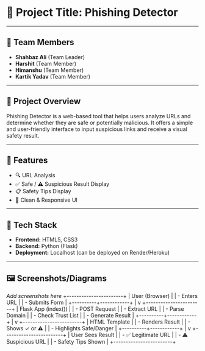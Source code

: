 # 🎯 Project Title: Phishing Detector

---

## 👥 Team Members
- **Shahbaz Ali** (Team Leader)
- **Harshit** (Team Member)
- **Himanshu** (Team Member)
- **Kartik Yadav** (Team Member)

---

## 📝 Project Overview
Phishing Detector is a web-based tool that helps users analyze URLs and determine whether they are safe or potentially malicious. It offers a simple and user-friendly interface to input suspicious links and receive a visual safety result.

---

## 🚀 Features
- 🔍 URL Analysis
- ✅ Safe / ⚠️ Suspicious Result Display
- 📋 Safety Tips Display
- 🎨 Clean & Responsive UI

---

## 🧰 Tech Stack
- **Frontend:** HTML5, CSS3
- **Backend:** Python (Flask)
- **Deployment:** Localhost (can be deployed on Render/Heroku)

---

## 🖼 Screenshots/Diagrams
_Add screenshots here_
+-----------------------+
|  User (Browser)      |
|  - Enters URL        |
|  - Submits Form      |
+----------+------------+
           |
           v
+-----------------------+
|  Flask App (index()) |
|  - POST Request       |
|  - Extract URL        |
|  - Parse Domain       |
|  - Check Trust List   |
|  - Generate Result    |
+----------+------------+
           |
           v
+------------------------+
|  HTML Template         |
|  - Renders Result      |
|  - Shows ✓ or ⚠️       |
|  - Highlights Safe/Danger |
+----------+------------+
           |
           v
+------------------------+
|  User Sees Result      |
|  - ✅ Legitimate URL   |
|  - ⚠️ Suspicious URL   |
|  - Safety Tips Shown   |
+------------------------+
